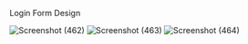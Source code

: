 Login Form Design

![Screenshot (462)](https://github.com/Amaar015/Ui_design/assets/93473921/52eb0c1c-6ce5-4c31-b708-1fa7be23653f)
![Screenshot (463)](https://github.com/Amaar015/Ui_design/assets/93473921/aa6ba587-2ee2-49a0-88dc-10d54822fe05)
![Screenshot (464)](https://github.com/Amaar015/Ui_design/assets/93473921/31486ec5-6041-4366-b481-80fc88562280)
